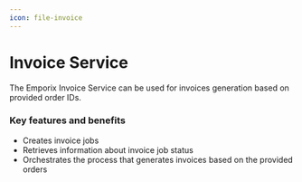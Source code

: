 ```yaml
---
icon: file-invoice
---
```


# Invoice Service

The Emporix Invoice Service can be used for invoices generation based on provided order IDs.

### Key features and benefits

* Creates invoice jobs
* Retrieves information about invoice job status
* Orchestrates the process that generates invoices based on the provided orders
